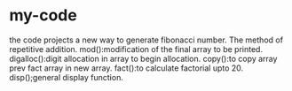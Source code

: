 # my-code
the code projects a new way to generate fibonacci number. The method of repetitive addition.
mod():modification of the final array to be printed.
digalloc():digit allocation in array to begin allocation.
copy():to copy array prev fact array in new array.
fact():to calculate factorial upto 20.
disp();general display function.
